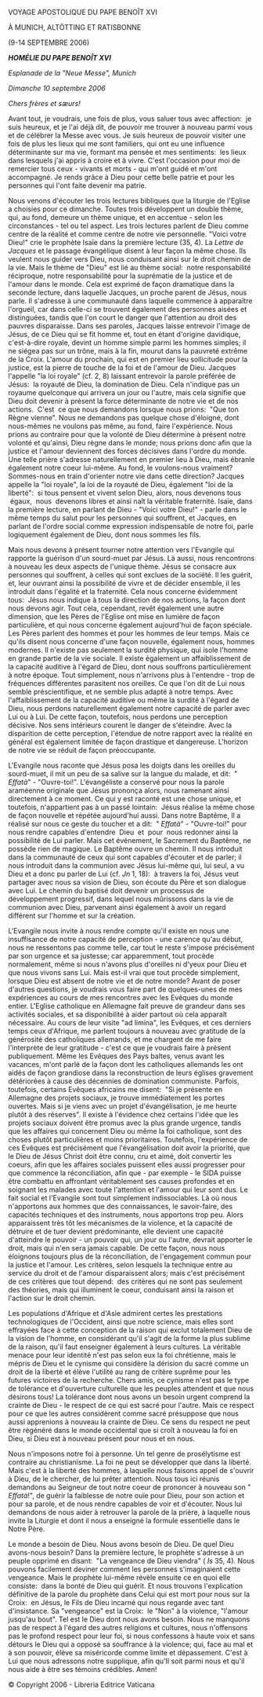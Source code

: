 VOYAGE APOSTOLIQUE DU PAPE BENOÎT XVI

À MUNICH, ALTÖTTING ET RATISBONNE

(9-14 SEPTEMBRE 2006)

***HOMÉLIE DU PAPE BENOÎT XVI***

*Esplanade de la "Neue Messe", Munich*

*Dimanche 10 septembre 2006*

*Chers frères et sæurs!*

Avant tout, je voudrais, une fois de plus, vous saluer tous avec affection:  je suis heureux, et je l'ai déjà dit, de pouvoir me trouver à nouveau parmi vous et de célébrer la Messe avec vous. Je suis heureux de pouvoir visiter une fois de plus les lieux qui me sont familiers, qui ont eu une influence déterminante sur ma vie, formant ma pensée et mes sentiments:  les lieux dans lesquels j'ai appris à croire et à vivre. C'est l'occasion pour moi de remercier tous ceux - vivants et morts - qui m'ont guidé et m'ont accompagné. Je rends grâce à Dieu pour cette belle patrie et pour les personnes qui l'ont faite devenir ma patrie.

Nous venons d'écouter les trois lectures bibliques que la liturgie de l'Eglise a choisies pour ce dimanche. Toutes trois développent un double thème, qui, au fond, demeure un thème unique, et en accentue - selon les circonstances - tel ou tel aspect. Les trois lectures parlent de Dieu comme centre de la réalité et comme centre de notre vie personnelle. "Voici votre Dieu!" crie le prophète Isaïe dans la première lecture (35, 4). La *Lettre de Jacques* et le passage évangélique disent à leur façon la même chose. Ils veulent nous guider vers Dieu, nous conduisant ainsi sur le droit chemin de la vie. Mais le thème de "Dieu" est lié au thème social:  notre responsabilité réciproque, notre responsabilité pour la suprématie de la justice et de l'amour dans le monde. Cela est exprimé de façon dramatique dans la seconde lecture, dans laquelle Jacques, un proche parent de Jésus, nous parle. Il s'adresse à une communauté dans laquelle commence à apparaître l'orgueil, car dans celle-ci se trouvent également des personnes aisées et distinguées, tandis que l'on court le danger que l'attention au droit des pauvres disparaisse. Dans ses paroles, Jacques laisse entrevoir l'image de Jésus, de ce Dieu qui se fit homme et, tout en étant d'origine davidique, c'est-à-dire royale, devint un homme simple parmi les hommes simples; il ne siégea pas sur un trône, mais à la fin, mourut dans la pauvreté extrême de la Croix. L'amour du prochain, qui est en premier lieu sollicitude pour la justice, est la pierre de touche de la foi et de l'amour de Dieu. Jacques l'appelle "la loi royale" (cf. 2, 8) laissant entrevoir la parole préférée de Jésus:  la royauté de Dieu, la domination de Dieu. Cela n'indique pas un royaume quelconque qui arrivera un jour ou l'autre, mais cela signifie que Dieu doit devenir à présent la force déterminante de notre vie et de nos actions.  C'est  ce que nous demandons lorsque nous prions:  "Que ton Règne vienne". Nous ne demandons pas quelque chose d'éloigné, dont nous-mêmes ne voulons pas même, au fond, faire l'expérience. Nous prions au contraire pour que la volonté de Dieu détermine à présent notre volonté et qu'ainsi, Dieu règne dans le monde; nous prions donc afin que la justice et l'amour deviennent des forces décisives dans l'ordre du monde. Une telle prière s'adresse naturellement en premier lieu à Dieu, mais ébranle également notre coeur lui-même. Au fond, le voulons-nous vraiment? Sommes-nous en train d'orienter notre vie dans cette direction? Jacques appelle la "loi royale", la loi de la royauté de Dieu, également "loi de la liberté":  si tous pensent et vivent selon Dieu, alors, nous devenons tous  égaux,  nous  devenons libres et ainsi naît la véritable fraternité. Isaïe, dans la première lecture, en parlant de Dieu - "Voici votre Dieu!" - parle dans le même temps du salut pour les personnes qui souffrent, et Jacques, en parlant de l'ordre social comme expression indispensable de notre foi, parle logiquement également de Dieu, dont nous sommes les fils.

Mais nous devons à présent tourner notre attention vers l'Evangile qui rapporte la guérison d'un sourd-muet par Jésus. Là aussi, nous rencontrons à nouveau les deux aspects de l'unique thème. Jésus se consacre aux personnes qui souffrent, à celles qui sont exclues de la société. Il les guérit, et, leur ouvrant ainsi la possibilité de vivre et de décider ensemble, il les introduit dans l'égalité et la fraternité. Cela nous concerne évidemment tous:  Jésus nous indique à tous la direction de nos actions, la façon dont nous devons agir. Tout cela, cependant, revêt également une autre dimension, que les Pères de l'Eglise ont mise en lumière de façon particulière, et qui nous concerne également aujourd'hui de façon spéciale. Les Pères parlent des hommes et pour les hommes de leur temps. Mais ce qu'ils disent nous concerne d'une façon nouvelle, également nous, hommes modernes. Il n'existe pas seulement la surdité physique, qui isole l'homme en grande partie de la vie sociale. Il existe également un affaiblissement de la capacité auditive à l'égard de Dieu, dont nous souffrons particulièrement à notre époque. Tout simplement, nous n'arrivons plus à l'entendre - trop de fréquences différentes parasitent nos oreilles. Ce que l'on dit de Lui nous semble préscientifique, et ne semble plus adapté à notre temps. Avec l'affaiblissement de la capacité auditive ou même la surdité à l'égard de Dieu, nous perdons naturellement également notre capacité de parler avec Lui ou à Lui. De cette façon, toutefois, nous perdons une perception décisive. Nos sens intérieurs courent le danger de s'éteindre. Avec la disparition de cette perception, l'étendue de notre rapport avec la réalité en général est également limitée de façon drastique et dangereuse. L'horizon de notre vie se réduit de façon préoccupante.

L'Evangile nous raconte que Jésus posa les doigts dans les oreilles du sourd-muet, il mit un peu de sa salive sur la langue du malade, et dit:  " *Effatà*" \- "Ouvre-toi!". L'évangéliste a conservé pour nous la parole araméenne originale que Jésus prononça alors, nous ramenant ainsi directement à ce moment. Ce qui y est raconté est une chose unique, et toutefois, n'appartient pas à un passé lointain:  Jésus réalise la même chose de façon nouvelle et répétée aujourd'hui aussi. Dans notre Baptême, Il a réalisé sur nous ce geste du toucher et a dit:  " *Effatà*" \- "Ouvre-toi!" pour nous rendre capables d'entendre  Dieu  et  pour  nous redonner ainsi la possibilité de Lui parler. Mais cet événement, le Sacrement du Baptême, ne possède rien de magique. Le Baptême ouvre un chemin. Il nous introduit dans la communauté de ceux qui sont capables d'écouter et de parler; il nous introduit dans la communion avec Jésus lui-même qui, lui seul, a vu Dieu et a donc pu parler de Lui (cf. *Jn* 1, 18):  à travers la foi, Jésus veut partager avec nous sa vision de Dieu, son écoute du Père et son dialogue avec Lui. Le chemin du baptisé doit devenir un processus de développement progressif, dans lequel nous mûrissons dans la vie de communion avec Dieu, parvenant ainsi également à avoir un regard différent sur l'homme et sur la création.

L'Evangile nous invite à nous rendre compte qu'il existe en nous une insuffisance de notre capacité de perception - une carence qu'au début, nous ne ressentons pas comme telle, car tout le reste s'impose précisément par son urgence et sa justesse; car apparemment, tout procède normalement, même si nous n'avons plus d'oreilles ni d'yeux pour Dieu et que nous vivons sans Lui. Mais est-il vrai que tout procède simplement, lorsque Dieu est absent de notre vie et de notre monde? Avant de poser d'autres questions, je voudrais vous faire part de quelques-unes de mes expériences au cours de mes rencontres avec les Evêques du monde entier. L'Eglise catholique en Allemagne fait preuve de grandeur dans ses activités sociales, et sa disponibilité à aider partout où cela apparaît nécessaire. Au cours de leur visite "ad limina", les Evêques, et ces derniers temps ceux d'Afrique, me parlent toujours à nouveau avec gratitude de la générosité des catholiques allemands, et me chargent de me faire l'interprète de leur gratitude - c'est ce que je voudrais faire à présent publiquement. Même les Evêques des Pays baltes, venus avant les vacances, m'ont parlé de la façon dont les catholiques allemands les ont aidés de façon grandiose dans la reconstruction de leurs églises gravement détériorées à cause des décennies de domination communiste. Parfois, toutefois, certains Evêques africains me disent:  "Si je présente en Allemagne des projets sociaux, je trouve immédiatement les portes ouvertes. Mais si je viens avec un projet d'évangélisation, je me heurte plutôt à des réserves". Il existe à l'évidence chez certains l'idée que les projets sociaux doivent être promus avec la plus grande urgence, tandis que les affaires qui concernent Dieu ou même la foi catholique, sont des choses plutôt particulières et moins prioritaires. Toutefois, l'expérience de ces Evêques est précisément que l'évangélisation doit avoir la priorité, que le Dieu de Jésus Christ doit être connu, cru et aimé, doit convertir les coeurs, afin que les affaires sociales puissent elles aussi progresser pour que commence la réconciliation, afin que - par exemple - le SIDA puisse être combattu en affrontant véritablement ses causes profondes et en soignant les malades avec toute l'attention et l'amour qui leur sont dus. Le fait social et l'Evangile sont tout simplement indissociables. Là où nous n'apportons aux hommes que des connaissances, le savoir-faire, des capacités techniques et des instruments, nous apportons trop peu. Alors apparaissent très tôt les mécanismes de la violence, et la capacité de détruire et de tuer devient prédominante, elle devient une capacité d'atteindre le pouvoir - un pouvoir qui, un jour ou l'autre, devrait apporter le droit, mais qui n'en sera jamais capable. De cette façon, nous nous éloignons toujours plus de la réconciliation, de l'engagement commun pour la justice et l'amour. Les critères, selon lesquels la technique entre au service du droit et de l'amour disparaissent alors; mais c'est précisément de ces critères que tout dépend:  des critères qui ne sont pas seulement des théories, mais qui illuminent le coeur, conduisant ainsi la raison et l'action sur le droit chemin.

Les populations d'Afrique et d'Asie admirent certes les prestations technologiques de l'Occident, ainsi que notre science, mais elles sont effrayées face à cette conception de la raison qui exclut totalement Dieu de la vision de l'homme, en considérant qu'il s'agit de la forme la plus sublime de la raison, qu'il faut enseigner également à leurs cultures. La véritable menace pour leur identité n'est pas selon eux la foi chrétienne, mais le mépris de Dieu et le cynisme qui considère la dérision du sacré comme un droit de la liberté et élève l'utilité au rang de critère suprême pour les futures victoires de la recherche. Chers amis, ce cynisme n'est pas le type de tolérance et d'ouverture culturelle que les peuples attendent et que nous désirons tous! La tolérance dont nous avons un besoin urgent comprend la crainte de Dieu - le respect de ce qui est sacré pour l'autre. Mais ce respect pour ce que les autres considèrent comme sacré présuppose que nous aussi apprenions à nouveau la crainte de Dieu. Ce sens du respect ne peut être régénéré dans le monde occidental que si croît à nouveau la foi en Dieu, si Dieu est à nouveau présent pour nous et en nous.

Nous n'imposons notre foi à personne. Un tel genre de prosélytisme est contraire au christianisme. La foi ne peut se développer que dans la liberté. Mais c'est à la liberté des hommes, à laquelle nous faisons appel de s'ouvrir à Dieu, de le chercher, de lui prêter attention. Nous tous ici réunis demandons au Seigneur de tout notre coeur de prononcer à nouveau son " *Effatà*!", de guérir la faiblesse de notre ouïe pour Dieu, pour son action et pour sa parole, et de nous rendre capables de voir et d'écouter. Nous lui demandons de nous aider à retrouver la parole de la prière, à laquelle nous invite la Liturgie et dont il nous a enseigné la formule essentielle dans le Notre Père.

Le monde a besoin de Dieu. Nous avons besoin de Dieu. De quel Dieu avons-nous besoin? Dans la première lecture, le prophète s'adresse à un peuple opprimé en disant:  "La vengeance de Dieu viendra" ( *Is* 35, 4). Nous pouvons facilement deviner comment les personnes s'imaginaient cette vengeance. Mais le prophète lui-même révèle ensuite ce en quoi elle consiste:  dans la bonté de Dieu qui guérit. Et nous trouvons l'explication définitive de la parole du prophète dans Celui qui est mort pour nous sur la Croix:  en Jésus, le Fils de Dieu incarné qui nous regarde avec tant d'insistance. Sa "vengeance" est la Croix:  le "Non" à la violence, "l'amour jusqu'au bout". Tel est le Dieu dont nous avons besoin. Nous ne manquons pas de respect à l'égard des autres religions et cultures, nous n'offensons pas le profond respect pour leur foi, si nous confessons à haute voix et sans détours le Dieu qui a opposé sa souffrance à la violence; qui, face au mal et à son pouvoir, élève sa miséricorde comme limite et dépassement. C'est à Lui que nous adressons notre supplique, afin qu'Il soit parmi nous et qu'il nous aide à être ses témoins crédibles. Amen!

© Copyright 2006 - Libreria Editrice Vaticana